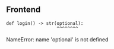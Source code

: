 Frontend
----------

    def login() -> str(optional):
                       ^^^^^^^^
NameError: name 'optional' is not defined


